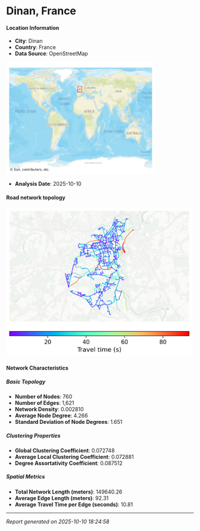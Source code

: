 # Dinan, France

#### Location Information

- **City**: Dinan
- **Country**: France
- **Data Source**: OpenStreetMap
<img src="Dinan_location.png" alt="Dinan Location Map" width="400" />

- **Analysis Date**: 2025-10-10

#### Road network topology

<img src="Dinan_network_map.png" alt="Dinan Road Network Map" width="500"/>

#### Network Characteristics

##### Basic Topology

- **Number of Nodes**: 760
- **Number of Edges**: 1,621
- **Network Density**: 0.002810
- **Average Node Degree**: 4.266
- **Standard Deviation of Node Degrees**: 1.651

##### Clustering Properties

- **Global Clustering Coefficient**: 0.072748
- **Average Local Clustering Coefficient**: 0.072881
- **Degree Assortativity Coefficient**: 0.087512

##### Spatial Metrics

- **Total Network Length (meters)**: 149640.26
- **Average Edge Length (meters)**: 92.31
- **Average Travel Time per Edge (seconds)**: 10.81

---
*Report generated on 2025-10-10 18:24:58*
